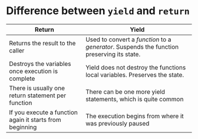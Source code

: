 # Difference between `yield` and `return`

| Return                                                   | Yield                                                        |
| -------------------------------------------------------- | ------------------------------------------------------------ |
| Returns the result to the caller                         | Used to convert a *function* to a *generator*. Suspends the function preserving its state. |
| Destroys the variables once execution is complete        | Yield does not destroy the functions local variables. Preserves the state. |
| There is usually one return statement per function       | There can be one more yield statements, which is quite common |
| If you execute a function again it starts from beginning | The execution begins from where it was previously paused     |

